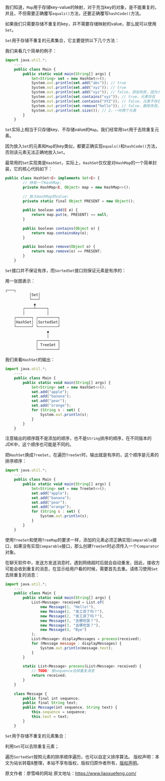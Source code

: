 


我们知道，`Map`用于存储key-value的映射，对于充当key的对象，是不能重复的，并且，不但需要正确覆写`equals()`方法，还要正确覆写`hashCode()`方法。

如果我们只需要存储不重复的key，并不需要存储映射的value，那么就可以使用`Set`。

`Set`用于存储不重复的元素集合，它主要提供以下几个方法：

我们来看几个简单的例子：

```js 
import java.util.*;
    ----
    public class Main {
        public static void main(String[] args) {
            Set<String> set = new HashSet<>();
            System.out.println(set.add("abc")); // true
            System.out.println(set.add("xyz")); // true
            System.out.println(set.add("xyz")); // false，添加失败，因为元素已存在
            System.out.println(set.contains("xyz")); // true，元素存在
            System.out.println(set.contains("XYZ")); // false，元素不存在
            System.out.println(set.remove("hello")); // false，删除失败，因为元素不存在
            System.out.println(set.size()); // 2，一共两个元素
        }
    }
```

`Set`实际上相当于只存储key、不存储value的`Map`。我们经常用`Set`用于去除重复元素。

因为放入`Set`的元素和`Map`的key类似，都要正确实现`equals()`和`hashCode()`方法，否则该元素无法正确地放入`Set`。

最常用的`Set`实现类是`HashSet`，实际上，`HashSet`仅仅是对`HashMap`的一个简单封装，它的核心代码如下：

```js 
public class HashSet<E> implements Set<E> {
        // 持有一个HashMap:
        private HashMap<E, Object> map = new HashMap<>();
    
        // 放入HashMap的value:
        private static final Object PRESENT = new Object();
    
        public boolean add(E e) {
            return map.put(e, PRESENT) == null;
        }
    
        public boolean contains(Object o) {
            return map.containsKey(o);
        }
    
        public boolean remove(Object o) {
            return map.remove(o) == PRESENT;
        }
    }
```

`Set`接口并不保证有序，而`SortedSet`接口则保证元素是有序的：

用一张图表示：

```js 
┌───┐
           │Set│
           └───┘
             ▲
        ┌────┴─────┐
        │          │
    ┌───────┐ ┌─────────┐
    │HashSet│ │SortedSet│
    └───────┘ └─────────┘
                   ▲
                   │
              ┌─────────┐
              │ TreeSet │
              └─────────┘
```

我们来看`HashSet`的输出：


```js 
import java.util.*;
    ----
    public class Main {
        public static void main(String[] args) {
            Set<String> set = new HashSet<>();
            set.add("apple");
            set.add("banana");
            set.add("pear");
            set.add("orange");
            for (String s : set) {
                System.out.println(s);
            }
        }
    }
```

注意输出的顺序既不是添加的顺序，也不是`String`排序的顺序，在不同版本的JDK中，这个顺序也可能是不同的。

把`HashSet`换成`TreeSet`，在遍历`TreeSet`时，输出就是有序的，这个顺序是元素的排序顺序：

```js 
import java.util.*;
    ----
    public class Main {
        public static void main(String[] args) {
            Set<String> set = new TreeSet<>();
            set.add("apple");
            set.add("banana");
            set.add("pear");
            set.add("orange");
            for (String s : set) {
                System.out.println(s);
            }
        }
    }
```

使用`TreeSet`和使用`TreeMap`的要求一样，添加的元素必须正确实现`Comparable`接口，如果没有实现`Comparable`接口，那么创建`TreeSet`时必须传入一个`Comparator`对象。

在聊天软件中，发送方发送消息时，遇到网络超时后就会自动重发，因此，接收方可能会收到重复的消息，在显示给用户看的时候，需要首先去重。请练习使用`Set`去除重复的消息：

```js 
import java.util.*;
    ----
    public class Main {
        public static void main(String[] args) {
            List<Message> received = List.of(
                new Message(1, "Hello!"),
                new Message(2, "发工资了吗？"),
                new Message(2, "发工资了吗？"),
                new Message(3, "去哪吃饭？"),
                new Message(3, "去哪吃饭？"),
                new Message(4, "Bye")
            );
            List<Message> displayMessages = process(received);
            for (Message message : displayMessages) {
                System.out.println(message.text);
            }
        }
    
        static List<Message> process(List<Message> received) {
            // TODO: 按sequence去除重复消息
            return received;
        }
    }
    
    class Message {
        public final int sequence;
        public final String text;
        public Message(int sequence, String text) {
            this.sequence = sequence;
            this.text = text;
        }
    }
```

`Set`用于存储不重复的元素集合：

利用`Set`可以去除重复元素；

遍历`SortedSet`按照元素的排序顺序遍历，也可以自定义排序算法。
版权声明：本文为站长转载&整理，本站不享有版权，版权归原作者所有，[版权声明](https://gitee.com/hezhiyuan007/java-notes/raw/master/disclaimer.md)。




原文作者：廖雪峰的网站 原文地址：https://www.liaoxuefeng.com/
